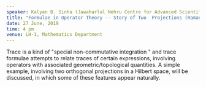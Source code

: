 ```yaml
---
speaker: Kalyan B. Sinha (Jawaharlal Nehru Centre for Advanced Scientific Research, Bangalore)
title: "Formulae in Operator Theory -- Story of Two  Projections (Ramanujan Medal Award Lecture, INSA)"
date: 27 June, 2019
time: 4 pm
venue: LH-1, Mathematics Department
---
```


Trace is a kind of "special non-commutative integration " and trace formulae attempts
to relate traces of certain expressions, involving operators with associated
geometric/topological quantities. A simple example, involving two orthogonal projections
in a Hilbert space, will be discussed, in which some of these features appear naturally.
